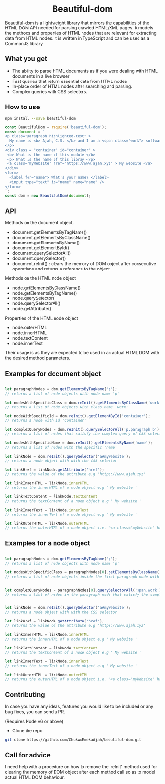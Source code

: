 <h1 align="center">Beautiful-dom</h1>

Beautiful-dom is a lightweight library that mirrors the capabilities of the HTML DOM API needed for parsing crawled HTML/XML pages. It models the methods and properties of HTML nodes that are relevant for extracting data from HTML nodes. It is written in TypeScript and can be used as a CommonJS library


## What you get
- The ability to parse HTML documents as if you were dealing with HTML documents in a live browser
- Fast queries that return essential data from HTML nodes
- In-place order of HTML nodes after searching and parsing.
- Complex queries with CSS selectors.


## How to use
```bash
npm install --save beautiful-dom
```

```js
const BeautifulDom = require('beautiful-dom');
const document = `
<p class="paragraph highlighted-text" >
  My name is <b> Ajah, C.S. </b> and I am a <span class="work"> software developer </span>
</p>
<div class = "container" id="container" >
 <b> What is the name of this module </b>
 <p> What is the name of this libray </p>
 <a class="myWebsite" href="https://www.ajah.xyz" > My website </a>
</div>
<form>
  <label for="name"> What's your name? </label>
  <input type="text" id="name" name="name" />
</form>
`;
const dom = new BeautifulDom(document);
```

## API 
Methods on the document object.
- document.getElementsByTagName()
- document.getElementsByClassName()
- document.getElementsByName()
- document.getElementById()
- document.querySelectorAll()
- document.querySelector()
- document.reInit() : clears the memory of DOM object after consecutive operations and returns a reference to the object.

Methods on the HTML node object
- node.getElementsByClassName()
- node.getElementsByTagName()
- node.querySelector()
- node.querySelectorAll()
- node.getAttribute()

Properties of the HTML node object
- node.outerHTML
- node.innerHTML
- node.textContent
- node.innerText

Their usage is as they are expected to be used in an actual HTML DOM with the desired method parameters.

## Examples for document object

```js

let paragraphNodes = dom.getElementsByTagName('p');
// returns a list of node objects with node name 'p'

let nodesWithSpecificClass = dom.reInit().getElementsByClassName('work');
// returns a list of node objects with class name 'work'

let nodeWithSpecificId = dom.reInit().getElementById('container');
// returns a node with id 'container'

let complexQueryNodes = dom.reInit().querySelectorAll('p.paragraph b');
// returns a list of nodes that satisfy the complex query of CSS selectors

let nodesWithSpecificName = dom.reInit().getElementsByName('name');
// returns a list of nodes with the specific 'name'

let linkNode = dom.reInit().querySelector('a#myWebsite');
// returns a node object with with the CSS selector

let linkHref = linkNode.getAttribute('href');
// returns the value of the attribute e.g 'https://www.ajah.xyz'

let linkInnerHTML = linkNode.innerHTML
// returns the innerHTML of a node object e.g ' My website '

let linkTextContent = linkNode.textContent 
// returns the textContent of a node object e.g ' My website '

let linkInnerText = linkNode.innerText
// returns the innerText of a node object e.g ' My website '

let linkOuterHTML = linkNode.outerHTML
// returns the outerHTML of a node object i.e. '<a class="myWebsite" href="https://www.ajah.xyz" > My website </a>'

```


## Examples for a node object

```js

let paragraphNodes = dom.getElementsByTagName('p');
// returns a list of node objects with node name 'p'

let nodesWithSpecificClass = paragraphNodes[0].getElementsByClassName('work');
// returns a list of node objects inside the first paragraph node with class name 'work' 


let complexQueryNodes = paragraphNodes[0].querySelectorAll('span.work');
// returns a list of nodes in the paragraph node that satisfy the complex query of CSS selectors


let linkNode = dom.reInit().querySelector('a#myWebsite');
// returns a node object with with the CSS selector

let linkHref = linkNode.getAttribute('href');
// returns the value of the attribute e.g 'https://www.ajah.xyz'

let linkInnerHTML = linkNode.innerHTML
// returns the innerHTML of a node object e.g ' My website '

let linkTextContent = linkNode.textContent 
// returns the textContent of a node object e.g ' My website '

let linkInnerText = linkNode.innerText
// returns the innerText of a node object e.g ' My website '

let linkOuterHTML = linkNode.outerHTML
// returns the outerHTML of a node object i.e. '<a class="myWebsite" href="https://www.ajah.xyz" > My website </a>'

```


## Contributing
In case you have any ideas, features you would like to be included or any bug fixes, you can send a PR.

(Requires Node v6 or above)
- Clone the repo

```bash
git clone https://github.com/ChukwuEmekaAjah/beautiful-dom.git
```

## Call for advice
I need help with a procedure on how to remove the 'reInit' method used for clearing the memory of DOM object after each method call so as to model actual HTML DOM behaviour. 
